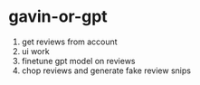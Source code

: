 # gavin-or-gpt

1. get reviews from account
2. ui work
3. finetune gpt model on reviews
4. chop reviews and generate fake review snips
